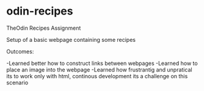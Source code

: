 # odin-recipes
TheOdin Recipes Assignment

Setup of a basic webpage containing some recipes

Outcomes:

-Learned better how to construct links between webpages
-Learned how to place an image into the webpage
-Learned how frustrantig and unpratical its to work only with html, continous development its a challenge on this scenario
